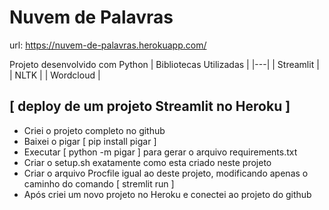 # Nuvem de Palavras
url: https://nuvem-de-palavras.herokuapp.com/

Projeto desenvolvido com Python 
| Bibliotecas Utilizadas |
|---|
| Streamlit |
| NLTK |
| Wordcloud |

## [ deploy de um projeto Streamlit no Heroku ]

* Criei o projeto completo no github
* Baixei o pigar [ pip install pigar ]
* Executar [ python -m pigar ] para gerar o arquivo requirements.txt
* Criar o setup.sh exatamente como esta criado neste projeto
* Criar o arquivo Procfile igual ao deste projeto, modificando apenas o caminho do comando [ stremlit run ]
* Após criei um novo projeto no Heroku e conectei ao projeto do github

